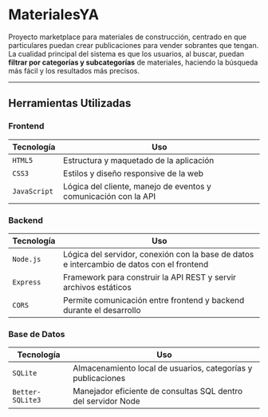 # MaterialesYA

Proyecto marketplace para materiales de construcción, centrado en que particulares puedan crear publicaciones para vender sobrantes que tengan.
La cualidad principal del sistema es que los usuarios, al buscar, puedan **filtrar por categorías y subcategorías** de materiales, haciendo la búsqueda más fácil y los resultados más precisos.

---

## Herramientas Utilizadas

### Frontend

| Tecnología | Uso |
|------------|-----|
| `HTML5` | Estructura y maquetado de la aplicación |
| `CSS3` | Estilos y diseño responsive de la web |
| `JavaScript` | Lógica del cliente, manejo de eventos y comunicación con la API |

### Backend

| Tecnología | Uso |
|------------|-----|
| `Node.js` | Lógica del servidor, conexión con la base de datos e intercambio de datos con el frontend |
| `Express` | Framework para construir la API REST y servir archivos estáticos |
| `CORS` | Permite comunicación entre frontend y backend durante el desarrollo |

### Base de Datos

| Tecnología | Uso |
|------------|-----|
| `SQLite` | Almacenamiento local de usuarios, categorías y publicaciones |
| `Better-SQLite3` | Manejador eficiente de consultas SQL dentro del servidor Node |
